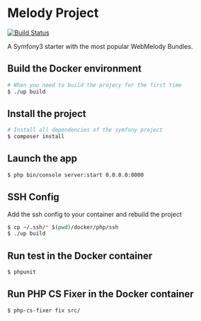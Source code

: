 Melody Project
================

[![Build Status](https://travis-ci.org/KevinRaimbaud/MelodyProject.svg?branch=master)](https://travis-ci.org/KevinRaimbaud/MelodyProject)

A Symfony3 starter with the most popular WebMelody Bundles.

## Build the Docker environment
    
```bash
# When you need to build the projecy for the first time
$ ./up build
```

## Install the project
    
```bash
# Install all dependencies of the symfony project
$ composer install
```

## Launch the app
 
 ```bash
 $ php bin/console server:start 0.0.0.0:8000
 ```
 
## SSH Config
Add the ssh config to your container and rebuild the project
 ```bash
 $ cp ~/.ssh/* $(pwd)/docker/php/ssh
 $ ./up build
 ```
    
## Run test in the Docker container
 ```bash
 $ phpunit
 ```
    
## Run PHP CS Fixer in the Docker container
 ```bash
 $ php-cs-fixer fix src/
 ```

